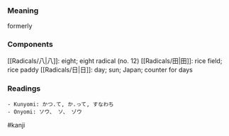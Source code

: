 ### Meaning

formerly

### Components

[[Radicals/八|八]]: eight; eight radical (no. 12) [[Radicals/田|田]]: rice field; rice paddy [[Radicals/日|日]]: day; sun; Japan; counter for days 

### Readings

```
- Kunyomi: かつ.て, か.って, すなわち
- Onyomi: ソウ、 ソ、 ゾウ
```

#kanji